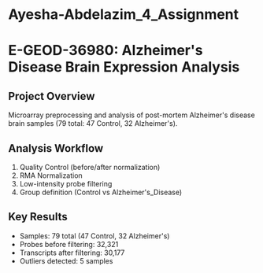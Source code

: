 # Ayesha-Abdelazim_4_Assignment
# E-GEOD-36980: Alzheimer's Disease Brain Expression Analysis

## Project Overview
Microarray preprocessing and analysis of post-mortem Alzheimer's disease brain samples (79 total: 47 Control, 32 Alzheimer's).

## Analysis Workflow
1. Quality Control (before/after normalization)
2. RMA Normalization  
3. Low-intensity probe filtering
4. Group definition (Control vs Alzheimer's_Disease)

## Key Results
- Samples: 79 total (47 Control, 32 Alzheimer's)
- Probes before filtering: 32,321
- Transcripts after filtering: 30,177
- Outliers detected: 5 samples
